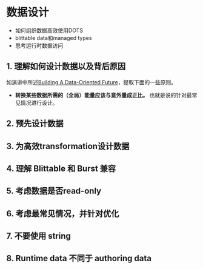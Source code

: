 # 数据设计

- 如何组织数据高效使用DOTS
- blittable data和managed types
- 思考运行时数据访问

## 1. 理解如何设计数据以及背后原因

如演讲中所述[Building A Data-Oriented Future](https://youtu.be/u8B3j8rqYMw?t=1337)，提取下面的一些原则。

- **转换某些数据所需的（全局）能量应该与意外量成正比。** 也就是说的针对最常见情况进行设计。


## 2. 预先设计数据

## 3. 为高效transformation设计数据

## 4. 理解 Blittable 和 Burst 兼容

## 5. 考虑数据是否read-only

## 6. 考虑最常见情况，并针对优化

## 7. 不要使用 string

## 8. Runtime data 不同于 authoring data
